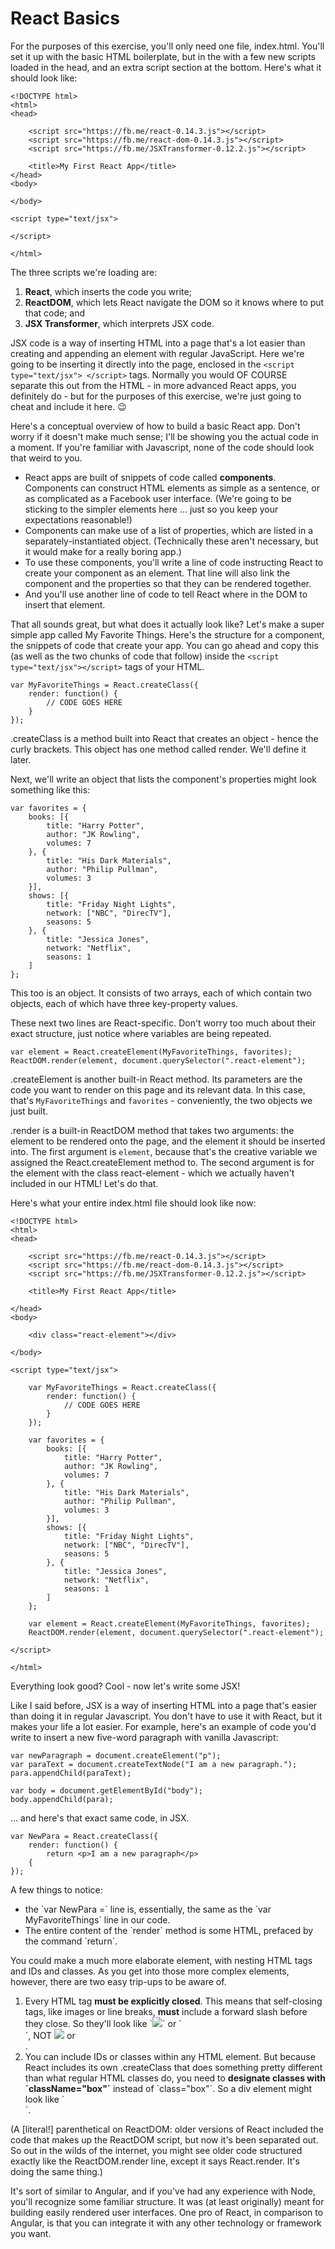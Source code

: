<h1>React Basics</h1>

For the purposes of this exercise, you'll only need one file, index.html. You'll set it up with the basic HTML boilerplate, but in the with a few new scripts loaded in the head, and an extra script section at the bottom. Here's what it should look like:

```
<!DOCTYPE html>
<html>
<head>

	<script src="https://fb.me/react-0.14.3.js"></script>
	<script src="https://fb.me/react-dom-0.14.3.js"></script>
	<script src="https://fb.me/JSXTransformer-0.12.2.js"></script>

	<title>My First React App</title>
</head>
<body>

</body>

<script type="text/jsx">

</script>

</html>
```

The three scripts we're loading are:
<ol><li><strong>React</strong>, which inserts the code you write;</li>
<li><strong>ReactDOM</strong>, which lets React navigate the DOM so it knows where to put that code; and</li>
<li><strong>JSX Transformer</strong>, which interprets JSX code.</li></ol>

JSX code is a way of inserting HTML into a page that's a lot easier than creating and appending an element with regular JavaScript. Here we're going to be inserting it directly into the page, enclosed in the `<script type="text/jsx"> </script>` tags. Normally you would OF COURSE separate this out from the HTML - in more advanced React apps, you definitely do - but for the purposes of this exercise, we're just going to cheat and include it here. :wink:

Here's a conceptual overview of how to build a basic React app. Don't worry if it doesn't make much sense; I'll be showing you the actual code in a moment. If you're familiar with Javascript, none of the code should look that weird to you.

<ul><li>React apps are built of snippets of code called <strong>components</strong>. Components can construct HTML elements as simple as a sentence, or as complicated as a Facebook user interface. (We're going to be sticking to the simpler elements here ... just so you keep your expectations reasonable!)</li>

<li>Components can make use of a list of properties, which are listed in a separately-instantiated object. (Technically these aren't necessary, but it would make for a really boring app.)</li>

<li>To use these components, you'll write a line of code instructing React to create your component as an element. That line will also link the component and the properties so that they can be rendered together.</li> 

<li>And you'll use another line of code to tell React where in the DOM to insert that element.</li></ul>

That all sounds great, but what does it actually look like? Let's make a super simple app called My Favorite Things. Here's the structure for a component, the snippets of code that create your app. You can go ahead and copy this (as well as the two chunks of code that follow) inside the `<script type="text/jsx"></script>` tags of your HTML.

```
var MyFavoriteThings = React.createClass({
	render: function() {
		// CODE GOES HERE
	}
});
```

.createClass is a method built into React that creates an object - hence the curly brackets. This object has one method called render. We'll define it later.

Next, we'll write an object that lists the component's properties might look something like this:

```
var favorites = {
	books: [{
		title: "Harry Potter",
		author: "JK Rowling",
		volumes: 7
	}, {
		title: "His Dark Materials",
		author: "Philip Pullman",
		volumes: 3
	}],
	shows: [{
		title: "Friday Night Lights",
		network: ["NBC", "DirecTV"],
		seasons: 5
	}, {	
		title: "Jessica Jones",
		network: "Netflix",
		seasons: 1
	]
};
```

This too is an object. It consists of two arrays, each of which contain two objects, each of which have three key-property values.

These next two lines are React-specific. Don't worry too much about their exact structure, just notice where variables are being repeated.

```
var element = React.createElement(MyFavoriteThings, favorites);
ReactDOM.render(element, document.querySelector(".react-element");
```

.createElement is another built-in React method. Its parameters are the code you want to render on this page and its relevant data. In this case, that's `MyFavoriteThings` and `favorites` - conveniently, the two objects we just built.

.render is a built-in ReactDOM method that takes two arguments: the element to be rendered onto the page, and the element it should be inserted into. The first argument is `element`, because that's the creative variable we assigned the React.createElement method to. The second argument is for the element with the class react-element - which we actually haven't included in our HTML! Let's do that.

Here's what your entire index.html file should look like now:

```
<!DOCTYPE html>
<html>
<head>

	<script src="https://fb.me/react-0.14.3.js"></script>
	<script src="https://fb.me/react-dom-0.14.3.js"></script>
	<script src="https://fb.me/JSXTransformer-0.12.2.js"></script>

	<title>My First React App</title>

</head>
<body>

	<div class="react-element"></div>

</body>

<script type="text/jsx">

	var MyFavoriteThings = React.createClass({
		render: function() {
			// CODE GOES HERE
		}
	});

	var favorites = {
		books: [{
			title: "Harry Potter",
			author: "JK Rowling",
			volumes: 7
		}, {
			title: "His Dark Materials",
			author: "Philip Pullman",
			volumes: 3
		}],
		shows: [{
			title: "Friday Night Lights",
			network: ["NBC", "DirecTV"],
			seasons: 5
		}, {	
			title: "Jessica Jones",
			network: "Netflix",
			seasons: 1
		]
	};

	var element = React.createElement(MyFavoriteThings, favorites);
	ReactDOM.render(element, document.querySelector(".react-element");

</script>

</html>
```

Everything look good? Cool - now let's write some JSX!

Like I said before, JSX is a way of inserting HTML into a page that's easier than doing it in regular Javascript. You don't have to use it with React, but it makes your life a lot easier. For example, here's an example of code you'd write to insert a new five-word paragraph with vanilla Javascript:

```
var newParagraph = document.createElement("p");
var paraText = document.createTextNode("I am a new paragraph.");
para.appendChild(paraText);

var body = document.getElementById("body");
body.appendChild(para);
```

... and here's that exact same code, in JSX.

```
var NewPara = React.createClass({
	render: function() {
		return <p>I am a new paragraph</p>
	{
});
```

A few things to notice:
<ul><li>the `var NewPara =` line is, essentially, the same as the `var MyFavoriteThings` line in our code.</li>
<li>The entire content of the `render` method is some HTML, prefaced by the command `return`.</li></ul>

You could make a much more elaborate element, with nesting HTML tags and IDs and classes. As you get into those more complex elements, however, there are two easy trip-ups to be aware of.

<ol><li>Every HTML tag <strong>must be explicitly closed</strong>. This means that self-closing tags, like images or line breaks, <strong>must</strong> include a forward slash before they close. So they'll look like `<img src="myImage.jpg" />` or `<br />`, NOT <img src="myImage.jpg"> or <br>.</li>
<li>You can include IDs or classes within any HTML element. But because React includes its own .createClass that does something pretty different than what regular HTML classes do, you need to <strong>designate classes with `className="box"`</strong> instead of `class="box"`. So a div element might look like `<div id="top" className="narrow">`. </li></ol>


	

(A [literal!] parenthetical on ReactDOM: older versions of React included the code that makes up the ReactDOM script, but now it's been separated out. So out in the wilds of the internet, you might see older code structured exactly like the ReactDOM.render line, except it says React.render. It's doing the same thing.)


It's sort of similar to Angular, and if you've had any experience with Node, you'll recognize some familiar structure. It was (at least originally) meant for building easily rendered user interfaces. One pro of React, in comparison to Angular, is that you can integrate it with any other technology or framework you want.
